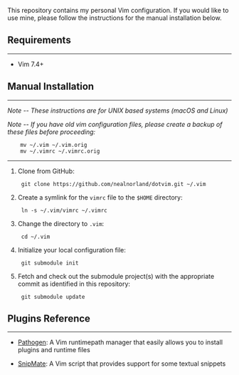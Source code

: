 This repository contains my personal Vim configuration. If you would like to use mine, please follow the instructions for the manual installation below.

## Requirements
---
* Vim 7.4+

## Manual Installation
---
_Note -- These instructions are for UNIX based systems (macOS and Linux)_

_Note -- If you have old vim configuration files, please create a backup of these files before proceeding:_

        mv ~/.vim ~/.vim.orig
        mv ~/.vimrc ~/.vimrc.orig
---
1. Clone from GitHub:

        git clone https://github.com/nealnorland/dotvim.git ~/.vim

2. Create a symlink for the `vimrc` file to the `$HOME` directory: 

        ln -s ~/.vim/vimrc ~/.vimrc

3. Change the directory to `.vim`:

        cd ~/.vim

4. Initialize your local configuration file:

        git submodule init

5. Fetch and check out the submodule project(s) with the appropriate commit as identified in this repository:

        git submodule update

## Plugins Reference
---
* [Pathogen](https://github.com/tpope/vim-pathogen): A Vim runtimepath manager that easily allows you to install plugins and runtime files

* [SnipMate](https://github.com/garbas/vim-snipmate): A Vim script that provides support for some textual snippets